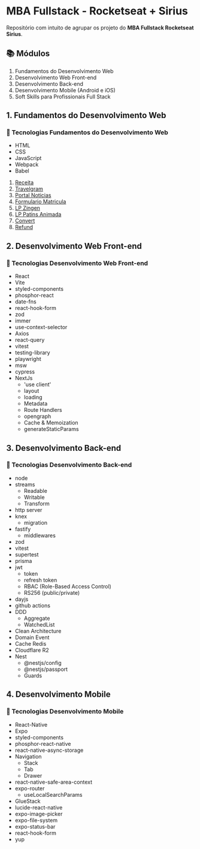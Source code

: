 # MBA Fullstack - Rocketseat + Sirius

Repositório com intuito de agrupar os projeto do **MBA Fullstack Rocketseat Sirius**.

## 📚 Módulos

1. Fundamentos do Desenvolvimento Web
2. Desenvolvimento Web Front-end
3. Desenvolvimento Back-end
4. Desenvolvimento Mobile (Android e iOS)
5. Soft Skills para Profissionais Full Stack

## 1. Fundamentos do Desenvolvimento Web

### 🚀 Tecnologias Fundamentos do Desenvolvimento Web

- HTML
- CSS
- JavaScript
- Webpack
- Babel

1. [Receita](https://alexandreakao.github.io/mba-rocketseat-sirius-full-stack/1%20-%20Fundamentos%20do%20Desenvolvimento%20WEB/01%20-%20receita/)
2. [Travelgram](https://alexandreakao.github.io/mba-rocketseat-sirius-full-stack/1%20-%20Fundamentos%20do%20Desenvolvimento%20WEB/02%20-%20travelgram/)
3. [Portal Noticias](https://alexandreakao.github.io/mba-rocketseat-sirius-full-stack/1%20-%20Fundamentos%20do%20Desenvolvimento%20WEB/03%20-%20portal-noticias/)
4. [Formulario Matricula](https://alexandreakao.github.io/mba-rocketseat-sirius-full-stack/1%20-%20Fundamentos%20do%20Desenvolvimento%20WEB/04%20-%20formulario-matricula/)
5. [LP Zingen](https://alexandreakao.github.io/mba-rocketseat-sirius-full-stack/1%20-%20Fundamentos%20do%20Desenvolvimento%20WEB/05%20-%20lp-zingen/)
6. [LP Patins Animada](https://alexandreakao.github.io/mba-rocketseat-sirius-full-stack/1%20-%20Fundamentos%20do%20Desenvolvimento%20WEB/06%20-%20lp-patins-animada/)
7. [Convert](https://alexandreakao.github.io/mba-rocketseat-sirius-full-stack/1%20-%20Fundamentos%20do%20Desenvolvimento%20WEB/07%20-%20convert/)
8. [Refund](https://alexandreakao.github.io/mba-rocketseat-sirius-full-stack/1%20-%20Fundamentos%20do%20Desenvolvimento%20WEB/08%20-%20refund/)

## 2. Desenvolvimento Web Front-end

### 🚀 Tecnologias Desenvolvimento Web Front-end

- React
- Vite
- styled-components
- phosphor-react
- date-fns
- react-hook-form
- zod
- immer
- use-context-selector
- Axios
- react-query
- vitest
- testing-library
- playwright
- msw
- cypress
- NextJs
  - 'use client'
  - layout
  - loading
  - Metadata
  - Route Handlers
  - opengraph
  - Cache & Memoization
  - generateStaticParams

## 3. Desenvolvimento Back-end

### 🚀 Tecnologias Desenvolvimento Back-end

- node
- streams
  - Readable
  - Writable
  - Transform
- http server
- knex
  - migration
- fastify
  - middlewares
- zod
- vitest
- supertest
- prisma
- jwt
  - token
  - refresh token
  - RBAC (Role-Based Access Control)
  - RS256 (public/private)
- dayjs
- github actions
- DDD
  - Aggregate
  - WatchedList
- Clean Architecture
- Domain Event
- Cache Redis
- Cloudflare R2
- Nest
  - @nestjs/config
  - @nestjs/passport
  - Guards

## 4. Desenvolvimento Mobile

### 🚀 Tecnologias Desenvolvimento Mobile

- React-Native
- Expo
- styled-components
- phosphor-react-native
- react-native-async-storage
- Navigation
  - Stack
  - Tab
  - Drawer
- react-native-safe-area-context
- expo-router
  - useLocalSearchParams
- GlueStack
- lucide-react-native
- expo-image-picker
- expo-file-system
- expo-status-bar
- react-hook-form
- yup
